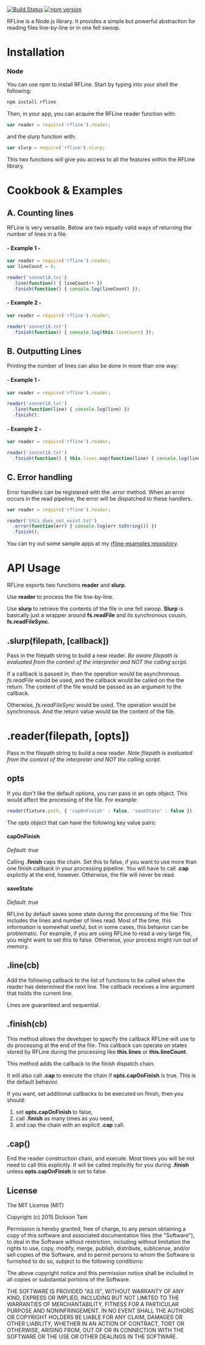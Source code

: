 [![Build Status](https://travis-ci.org/dicksont/rfline.svg?branch=master)](https://travis-ci.org/dicksont/rfline) [![npm version](https://badge.fury.io/js/rfline.svg)](http://badge.fury.io/js/rfline)

RFLine is a Node.js library. It provides a simple but powerful abstraction for reading files line-by-line or in one fell swoop.



# Installation
### Node
You can use npm to install RFLine. Start by typing into your shell the following:
```javascript
npm install rfline
```

Then, in your app, you can acquire the RFLine reader function with:
```javascript
var reader = require('rfline').reader;
```

and the slurp function with:

```javascript
var slurp = require('rfline').slurp;
```

This two functions will give you access to all the features within the RFLine library.

# Cookbook & Examples
## A. Counting lines

RFLine is very versatile. Below are two equally valid ways of returning the number of lines in a file.

#### - Example 1 -

```javascript
var reader = require('rfline').reader;
var lineCount = 0;

reader('sonnet18.txt')
  .line(function() { lineCount++ })
  .finish(function() { console.log(lineCount) });
```

#### - Example 2 -

```javascript
var reader = require('rfline').reader;

reader('sonnet18.txt')
  .finish(function() { console.log(this.lineCount) });
```

## B. Outputting Lines

Printing the number of lines can also be done in more than one way:

#### - Example 1 -

```javascript
var reader = require('rfline').reader;

reader('sonnet18.txt')
  .line(function(line) { console.log(line) })
  .finish();
```

#### - Example 2 -

```javascript
var reader = require('rfline').reader;

reader('sonnet18.txt')
  .finish(function() { this.lines.map(function(line) { console.log(line) }});
```

## C. Error handling

Error handlers can be registered with the .error method. When an error occurs in the read pipeline, the error will be dispatched to these handlers.

```javascript
var reader = require('rfline').reader;

reader('this_does_not_exist.txt')
  .error(function(err) { console.log(err.toString()) })
  .finish();
```

You can try out some sample apps at my [rfline-examples repository](//github.com/dicksont/rfline-examples).

# API Usage
RFLine exports two functions **reader** and **slurp**.

Use **reader** to process the file line-by-line.

Use **slurp** to retrieve the contents of the file in one fell swoop. **Slurp** is basically just a wrapper around **fs.readFile** and its synchronous cousin, **fs.readFileSync**.

## .slurp(filepath, [callback])
Pass in the filepath string to build a new reader. *Be aware filepath is evaluated from the context of the interpreter and NOT the calling script.*

If a callback is passed in, then the operation would be asynchronous. *fs.readFile* would be used, and the callback would be called on the the return. The content of the file would be passed as an argument to the callback.

Otherwise, *fs.readFileSync* would be used. The operation would be synchronous. And the return value would be the content of the file.

# .reader(filepath, [opts])
Pass in the filepath string to build a new reader. *Note filepath is evaluated from the context of the interpreter and NOT the calling script.*

## opts
If you don't like the default options, you can pass in an opts object. This would affect the processing of the file. For example:

```javascript
reader(fixture.path, { 'capOnFinish' : false, 'saveState' : false })
```

The opts object that can have the following key value pairs:
#### capOnFinish
*Default: true*

Calling **.finish** caps the chain. Set this to false, if you want to use more than one finish callback in your processing pipeline. You will have to call **.cap** explictly at the end, however. Otherwise, the file will never be read.

#### saveState
*Default: true*

RFLine by default saves some state during the processing of the file. This includes the lines and number of lines read. Most of the time, this information is somewhat useful, but in some cases, this behavior can be problematic. For example, if you are using RFLine to read a very large file, you might want to set this to false. Otherwise, your process might run out of memory.

## .line(cb)
Add the following callback to the list of functions to be called when the reader has determined the next line. The callback receives a line argument that holds the current line.

Lines are guaranteed and sequential.


## .finish(cb)
This method allows the developer to specify the callback RFLine will use to do processing at the end of the file. This callback can operate on states stored by RFLine during the processing like **this.lines** or **this.lineCount**.

This method adds the callback to the finish dispatch chain.

It will also call **.cap** to execute the chain if **opts.capOnFinish** is true.
This is the default behavior.

If you want, set additional callbacks to be executed on finish, then you should:

1. set **opts.capOnFinish** to false,
2. call **.finish** as many times as you need,
3. and cap the chain with an explicit **.cap** call.

## .cap()
End the reader construction chain, and execute. Most times you will be not need to call this explicitly. It will be called
implicitly for you during **.finish** unless **opts.capOnFinish** is set to false.


## License
The MIT License (MIT)

Copyright (c) 2015 Dickson Tam

Permission is hereby granted, free of charge, to any person obtaining a copy
of this software and associated documentation files (the "Software"), to deal
in the Software without restriction, including without limitation the rights
to use, copy, modify, merge, publish, distribute, sublicense, and/or sell
copies of the Software, and to permit persons to whom the Software is
furnished to do so, subject to the following conditions:

The above copyright notice and this permission notice shall be included in all
copies or substantial portions of the Software.

THE SOFTWARE IS PROVIDED "AS IS", WITHOUT WARRANTY OF ANY KIND, EXPRESS OR
IMPLIED, INCLUDING BUT NOT LIMITED TO THE WARRANTIES OF MERCHANTABILITY,
FITNESS FOR A PARTICULAR PURPOSE AND NONINFRINGEMENT. IN NO EVENT SHALL THE
AUTHORS OR COPYRIGHT HOLDERS BE LIABLE FOR ANY CLAIM, DAMAGES OR OTHER
LIABILITY, WHETHER IN AN ACTION OF CONTRACT, TORT OR OTHERWISE, ARISING FROM,
OUT OF OR IN CONNECTION WITH THE SOFTWARE OR THE USE OR OTHER DEALINGS IN THE
SOFTWARE.

